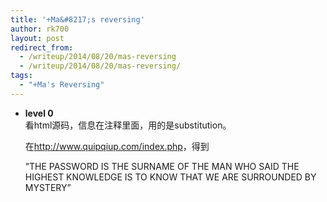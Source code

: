 ```yaml
---
title: '+Ma&#8217;s reversing'
author: rk700
layout: post
redirect_from: 
  - /writeup/2014/08/20/mas-reversing
  - /writeup/2014/08/20/mas-reversing/
tags:
  - "+Ma's Reversing"
---
```

*   **level 0**  
    看html源码，信息在注释里面，用的是substitution。

    在<http://www.quipqiup.com/index.php>，得到

    &#8221;THE PASSWORD IS THE SURNAME OF THE MAN WHO SAID THE HIGHEST KNOWLEDGE IS TO KNOW THAT WE ARE SURROUNDED BY MYSTERY&#8221;
